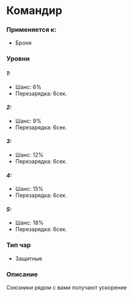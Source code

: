 # Командир

### Применяется к:

* Броня

### Уровни&#x20;

#### _1:_&#x20;

* Шанс: 6%
* Перезарядка:  6сек.

#### _2:_

* Шанс: 9%
* Перезарядка:  6сек.&#x20;

#### _3:_&#x20;

* Шанс: 12%
* Перезарядка:  6сек.

#### _4:_

* Шанс: 15%
* Перезарядка:  6сек.&#x20;

#### _5:_&#x20;

* Шанс: 18%
* Перезарядка:  6сек.

### Тип чар

* Защитные

### Описание&#x20;

Союзники рядом с вами получают ускорение
